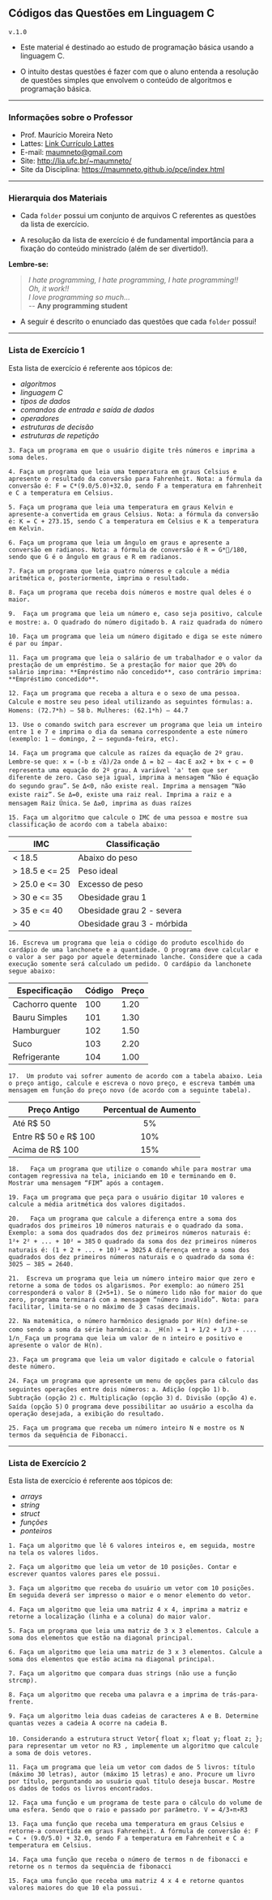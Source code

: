 ## <b>Códigos das Questões em Linguagem C </b>
`v.1.0`

- Este material é destinado ao estudo de programação básica usando a linguagem C. 

- O intuito destas questões é fazer com que o aluno entenda a resolução de questões simples que envolvem o conteúdo de algoritmos e programação básica.

----
### <b>Informações sobre o Professor </b>
- Prof. Maurício Moreira Neto
- Lattes: [Link Currículo Lattes](http://lattes.cnpq.br/7534400645876830)
- E-mail: <maumneto@gmail.com>
- Site: <http://lia.ufc.br/~maumneto/>
- Site da Disciplina: <https://maumneto.github.io/pce/index.html>

----

### <b>Hierarquia dos Materiais </b>
- Cada `folder` possui um conjunto de arquivos C referentes as questões da lista de exercício.

- A resolução da lista de exercício é de fundamental importância para a fixação do conteúdo ministrado (além de ser divertido!). 

<b>Lembre-se: </b> 

><i>I hate programming, I hate programming, I hate programming!!<br>
>Oh, it work!!<br>
>I love programming so much...</i><br>
> -- **Any programming student**

- A seguir é descrito o enunciado das questões que cada `folder` possui!

----

### <b>Lista de Exercício 1</b>
Esta lista de exercício é referente aos tópicos de: 
* _algoritmos_ 
* _linguagem C_
* _tipos de dados_
* _comandos de entrada e saída de dados_
* _operadores_
* _estruturas de decisão_
* _estruturas de repetição_

`3. Faça um programa em que o usuário digite três números e imprima a soma deles.`
   
`4. Faça um programa que leia uma temperatura em graus Celsius e apresente o resultado da conversão para Fahrenheit. Nota: a fórmula da conversão é: F = C*(9.0/5.0)+32.0, sendo F a temperatura em fahrenheit e C a temperatura em Celsius.`
   
`5. Faça um programa que leia uma temperatura em graus Kelvin e apresente-a convertida em graus Celsius. Nota: a fórmula da conversão é: K = C + 273.15, sendo C a temperatura em Celsius e K a temperatura em Kelvin.`
   
`6. Faça um programa que leia um ângulo em graus e apresente a conversão em radianos. Nota: a fórmula de conversão é R = G*/180, sendo que G é o ângulo em graus e R em radianos.`
   
`7. Faça um programa que leia quatro números e calcule a média aritmética e, posteriormente, imprima o resultado.`
   
`8. Faça um programa que receba dois números e mostre qual deles é o maior.`
   
`9.  Faça um programa que leia um número e, caso seja positivo, calcule e mostre:`
`a.	O quadrado do número digitado`
`b.	A raiz quadrada do número`

`10. Faça um programa que leia um número digitado e diga se este número é par ou ímpar.`
    
`11. Faça um programa que leia o salário de um trabalhador e o valor da prestação de um empréstimo. Se a prestação for maior que 20% do salário imprima: **Empréstimo não concedido**, caso contrário imprima: **Empréstimo concedido**.`
    
`12. Faça um programa que receba a altura e o sexo de uma pessoa. Calcule e mostre seu peso ideal utilizando as seguintes fórmulas:`
`a. Homens: (72.7*h) – 58`
`b. Mulheres: (62.1*h) – 44.7`

`13. Use o comando switch para escrever um programa que leia um inteiro entre 1 e 7 e imprima o dia da semana correspondente a este número (exemplo: 1 – domingo, 2 – segunda-feira, etc).`

`14. Faça um programa que calcule as raízes da equação de 2º grau. Lembre-se que: x = (-b ± √Δ)/2a onde Δ = b2 – 4ac`
`E ax2 + bx + c = 0 representa uma equação do 2º grau.`
`A variável 'a' tem que ser diferente de zero. Caso seja igual, imprima a mensagem “Não é equação do segundo grau”.`
    `Se Δ<0, não existe real. Imprima a mensagem “Não existe raiz”.`
    `Se Δ=0, existe uma raiz real. Imprima a raiz e a mensagem Raiz Única.`
    `Se Δ≥0, imprima as duas raízes`

`15. Faça um algoritmo que calcule o IMC de uma pessoa e mostre sua classificação de acordo com a tabela abaixo:`
    

**IMC**         |  **Classificação**
--------------- | ------------------
< 18.5          | Abaixo do peso
\> 18.5 e <= 25 | Peso ideal
\> 25.0 e <= 30 | Excesso de peso
\> 30 e <= 35   | Obesidade grau 1
\> 35 e <= 40   | Obesidade grau 2 -  severa
\> 40           | Obesidade grau 3 -  mórbida


`16. Escreva um programa que leia o código do produto escolhido do cardápio de uma lanchonete e a quantidade. O programa deve calcular e o valor a ser pago por aquele determinado lanche. Considere que a cada execução somente será calculado um pedido. O cardápio da lanchonete segue abaixo:`


**Especificação**         |  **Código**  |  **Preço** 
---------------------     | ------------ |  ---------------
Cachorro quente           |     100      |  1.20
Bauru Simples             |     101      |  1.30
Hamburguer                |     102      |  1.50
Suco                      |     103      |  2.20
Refrigerante              |     104      |  1.00


`17.  Um produto vai sofrer aumento de acordo com a tabela abaixo. Leia o preço antigo, calcule e escreva o novo preço, e escreva também uma mensagem em função do preço novo (de acordo com a seguinte tabela).`

**Preço Antigo**        |  **Percentual de Aumento**
---------------         | :------------------:
Até R$ 50               |       5%
Entre R$ 50 e R$ 100    |       10%
Acima de R$ 100         |       15%

`18.   Faça um programa que utilize o comando while para mostrar uma contagem regressiva na tela, iniciando em 10 e terminando em 0. Mostrar uma mensagem “FIM” após a contagem.`

`19. Faça um programa que peça para o usuário digitar 10 valores e calcule a média aritmética dos valores digitados.` 

`20.   Faça um programa que calcule a diferença entre a soma dos quadrados dos primeiros 10 números naturais e o quadrado da soma. `
`Exemplo: a soma dos quadrados dos dez primeiros números naturais é: 1²+ 2² + ... + 10² = 385`
`O quadrado da soma dos dez primeiros números naturais é: (1 + 2 + ... + 10)² = 3025`
`A diferença entre a soma dos quadrados dos dez primeiros números naturais e o quadrado da soma é: 3025 – 385 = 2640.`

`21.  Escreva um programa que leia um número inteiro maior que zero e retorne a soma de todos os algarismos. Por exemplo: ao número 251 corresponderá o valor 8 (2+5+1). Se o número lido não for maior do que zero, programa terminará com a mensagem “número inválido”. Nota: para facilitar, limita-se o no máximo de 3 casas decimais.`

`22. Na matemática, o número harmônico designado por H(n) define-se como sendo a soma da série harmônica:`
    `a. _H(n) = 1 + 1/2 + 1/3 + .... 1/n_`
`Faça um programa que leia um valor de n inteiro e positivo e apresente o valor de H(n).`

`23. Faça um programa que leia um valor digitado e calcule o fatorial deste número.`

`24. Faça um programa que apresente um menu de opções para cálculo das seguintes operações entre dois números:`
    `a.	Adição (opção 1)`
    `b.	Subtração (opção 2)`
    `c.	Multiplicação (opção 3)`
    `d.	Divisão (opção 4)`
    `e.	Saída (opção 5)`
`O programa deve possibilitar ao usuário a escolha da operação desejada, a exibição do resultado.`

`25. Faça um programa que receba um número inteiro N e mostre os N termos da sequência de Fibonacci.`

----
### <b>Lista de Exercício 2</b>
Esta lista de exercício é referente aos tópicos de: 
* _arrays_ 
* _string_
* _struct_
* _funções_
* _ponteiros_

`1. Faça um algoritmo que lê 6 valores inteiros e, em seguida, mostre na tela os valores lidos.`

`2. Faça um algoritmo que leia um vetor de 10 posições. Contar e escrever quantos valores pares ele possui.`

`3. Faça um algoritmo que receba do usuário um vetor com 10 posições. Em seguida deverá ser impresso o maior e o menor elemento do vetor.`

`4. Faça um algoritmo que leia uma matriz 4 x 4, imprima a matriz e retorne a localização (linha e a coluna) do maior valor.`

`5. Faça um programa que leia uma matriz de 3 x 3 elementos. Calcule a soma dos elementos que estão na diagonal principal.`

`6. Faça um algoritmo que leia uma matriz de 3 x 3 elementos. Calcule a soma dos elementos que estão acima na diagonal principal.`

`7. Faça um algoritmo que compara duas strings (não use a função strcmp).`

`8. Faça um algoritmo que receba uma palavra e a imprima de trás-para-frente.`

`9. Faça um algoritmo leia duas cadeias de caracteres A e B. Determine quantas vezes a cadeia A ocorre na cadeia B.`

`10. Considerando a estrutura`
   `struct Vetor{`
        `float x;`
        `float y;`
        `float z; };`
`para representar um vetor no R3 , implemente um algoritmo que calcule a soma de dois vetores.`

`11. Faça um programa que leia um vetor com dados de 5 livros: título (máximo 30 letras), autor (máximo 15 letras) e ano. Procure um livro por título, perguntando ao usuário qual título deseja buscar. Mostre os dados de todos os livros encontrados.`

`12. Faça uma função e um programa de teste para o cálculo do volume de uma esfera. Sendo que o raio e passado por parâmetro. V = 4/3∗π∗R3`

`13. Faça uma função que receba uma temperatura em graus Celsius e retorne-a convertida em graus Fahrenheit. A fórmula de conversão é: F = C ∗ (9.0/5.0) + 32.0, sendo F a temperatura em Fahrenheit e C a temperatura em Celsius.`

`14. Faça uma função que receba o número de termos ​n de fibonacci e retorne os ​n termos da sequência de fibonacci`
 
`15. Faça uma função que receba uma matriz 4 x 4 e retorne quantos valores maiores do que 10 ela possui.`


